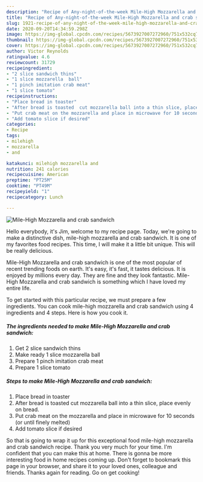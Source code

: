 ```yaml
---
description: "Recipe of Any-night-of-the-week Mile-High Mozzarella and crab sandwich"
title: "Recipe of Any-night-of-the-week Mile-High Mozzarella and crab sandwich"
slug: 1921-recipe-of-any-night-of-the-week-mile-high-mozzarella-and-crab-sandwich
date: 2020-09-20T14:34:59.298Z
image: https://img-global.cpcdn.com/recipes/5673927007272960/751x532cq70/mile-high-mozzarella-and-crab-sandwich-recipe-main-photo.jpg
thumbnail: https://img-global.cpcdn.com/recipes/5673927007272960/751x532cq70/mile-high-mozzarella-and-crab-sandwich-recipe-main-photo.jpg
cover: https://img-global.cpcdn.com/recipes/5673927007272960/751x532cq70/mile-high-mozzarella-and-crab-sandwich-recipe-main-photo.jpg
author: Victor Reynolds
ratingvalue: 4.6
reviewcount: 31729
recipeingredient:
- "2 slice sandwich thins"
- "1 slice mozzarella  ball"
- "1 pinch imitation crab meat"
- "1 slice tomato"
recipeinstructions:
- "Place bread in toaster"
- "After bread is toasted  cut mozzarella ball into a thin slice, place evenly on bread."
- "Put crab meat on the mozzarella and place in microwave for 10 seconds (or until finely melted)"
- "Add tomato slice if desired"
categories:
- Recipe
tags:
- milehigh
- mozzarella
- and

katakunci: milehigh mozzarella and 
nutrition: 241 calories
recipecuisine: American
preptime: "PT25M"
cooktime: "PT49M"
recipeyield: "1"
recipecategory: Lunch

---
```



![Mile-High Mozzarella and crab sandwich](https://img-global.cpcdn.com/recipes/5673927007272960/751x532cq70/mile-high-mozzarella-and-crab-sandwich-recipe-main-photo.jpg)

Hello everybody, it's Jim, welcome to my recipe page. Today, we're going to make a distinctive dish, mile-high mozzarella and crab sandwich. It is one of my favorites food recipes. This time, I will make it a little bit unique. This will be really delicious.

Mile-High Mozzarella and crab sandwich is one of the most popular of recent trending foods on earth. It's easy, it's fast, it tastes delicious. It is enjoyed by millions every day. They are fine and they look fantastic. Mile-High Mozzarella and crab sandwich is something which I have loved my entire life.




To get started with this particular recipe, we must prepare a few ingredients. You can cook mile-high mozzarella and crab sandwich using 4 ingredients and 4 steps. Here is how you cook it.

<!--inarticleads1-->

##### The ingredients needed to make Mile-High Mozzarella and crab sandwich:

1. Get 2 slice sandwich thins
1. Make ready 1 slice mozzarella  ball
1. Prepare 1 pinch imitation crab meat
1. Prepare 1 slice tomato




<!--inarticleads2-->

##### Steps to make Mile-High Mozzarella and crab sandwich:

1. Place bread in toaster
1. After bread is toasted  cut mozzarella ball into a thin slice, place evenly on bread.
1. Put crab meat on the mozzarella and place in microwave for 10 seconds (or until finely melted)
1. Add tomato slice if desired




So that is going to wrap it up for this exceptional food mile-high mozzarella and crab sandwich recipe. Thank you very much for your time. I'm confident that you can make this at home. There is gonna be more interesting food in home recipes coming up. Don't forget to bookmark this page in your browser, and share it to your loved ones, colleague and friends. Thanks again for reading. Go on get cooking!
